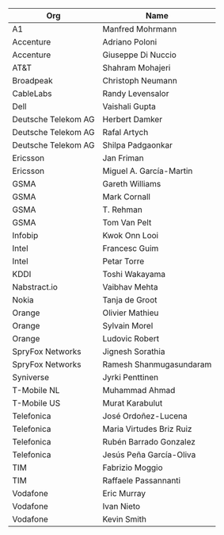 | Org                    | Name                                                |
| -----------------------| ----------------------------------------------------|
| A1 | Manfred Mohrmann |
| Accenture | Adriano Poloni|
| Accenture | Giuseppe Di Nuccio|
| AT&T | Shahram Mohajeri|
| Broadpeak | Christoph Neumann |
| CableLabs | Randy Levensalor |
| Dell | Vaishali Gupta |
| Deutsche Telekom AG | Herbert Damker |
| Deutsche Telekom AG | Rafal Artych |
| Deutsche Telekom AG | Shilpa Padgaonkar |
| Ericsson | Jan Friman |
| Ericsson | Miguel A. García-Martin |
| GSMA | Gareth Williams |
| GSMA | Mark Cornall |
| GSMA | T. Rehman |
| GSMA | Tom Van Pelt |
| Infobip | Kwok Onn Looi |
| Intel | Francesc Guim |
| Intel | Petar Torre |
| KDDI | Toshi Wakayama |
| Nabstract.io | Vaibhav Mehta |
| Nokia	| Tanja de Groot |
| Orange | Olivier Mathieu |
| Orange | Sylvain Morel|
| Orange | Ludovic Robert|
| SpryFox Networks | Jignesh Sorathia |
| SpryFox Networks | Ramesh Shanmugasundaram |
| Syniverse | Jyrki Penttinen |
| T-Mobile NL | Muhammad Ahmad  |
| T-Mobile US | Murat Karabulut  |
| Telefonica | José Ordoñez-Lucena |
| Telefonica | Maria Virtudes Briz Ruiz |
| Telefonica | Rubén Barrado Gonzalez |
| Telefonica | Jesús Peña García-Oliva |
| TIM | Fabrizio Moggio|
| TIM | Raffaele Passannanti|
| Vodafone | Eric Murray |
| Vodafone | Ivan Nieto|
| Vodafone | Kevin Smith|
